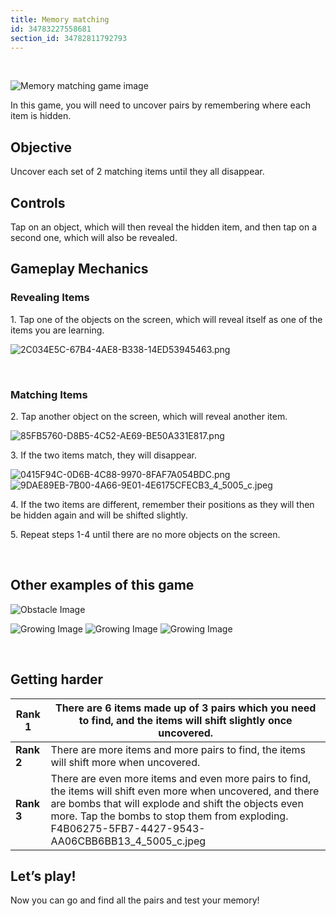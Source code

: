 ```yaml
---
title: Memory matching
id: 34783227558681
section_id: 34782811792793
---
```

 


![Memory matching game image](https://help.studycat.com/hc/article_attachments/34783202572569)


In this game, you will need to uncover pairs by remembering where each item is hidden.


## Objective


Uncover each set of 2 matching items until they all disappear.


## Controls


Tap on an object, which will then reveal the hidden item, and then tap on a second one, which will also be revealed.


## Gameplay Mechanics


### Revealing Items


1\. Tap one of the objects on the screen, which will reveal itself as one of the items you are learning.


![2C034E5C-67B4-4AE8-B338-14ED53945463.png](https://help.studycat.com/hc/article_attachments/34783202572569)


 


### Matching Items


2\. Tap another object on the screen, which will reveal another item.


![85FB5760-D8B5-4C52-AE69-BE50A331E817.png](https://help.studycat.com/hc/article_attachments/34783227455641)


3\. If the two items match, they will disappear.


![0415F94C-0D6B-4C88-9970-8FAF7A054BDC.png](https://help.studycat.com/hc/article_attachments/34783202585497) ![9DAE89EB-7B00-4A66-9E01-4E6175CFECB3_4_5005_c.jpeg](https://help.studycat.com/hc/article_attachments/34783202588569)


4\. If the two items are different, remember their positions as they will then be hidden again and will be shifted slightly.


5\. Repeat steps 1\-4 until there are no more objects on the screen.


 


## Other examples of this game


![Obstacle Image](https://help.studycat.com/hc/article_attachments/34783227488537)


![Growing Image](https://help.studycat.com/hc/article_attachments/34783227493913) ![Growing Image](https://help.studycat.com/hc/article_attachments/34783202605977) ![Growing Image](https://help.studycat.com/hc/article_attachments/34783202616089)


 


## Getting harder




| **Rank 1** | There are 6 items made up of 3 pairs which you need to find, and the items will shift slightly once uncovered. |
| --- | --- |
| **Rank 2** | There are more items and more pairs to find, the items will shift more when uncovered. |
| **Rank 3** | There are even more items and even more pairs to find, the items will shift even more when uncovered, and there are bombs that will explode and shift the objects even more. Tap the bombs to stop them from exploding. F4B06275-5FB7-4427-9543-AA06CBB6BB13_4_5005_c.jpeg |


## 


## **Let’s play!**


Now you can go and find all the pairs and test your memory!


 

